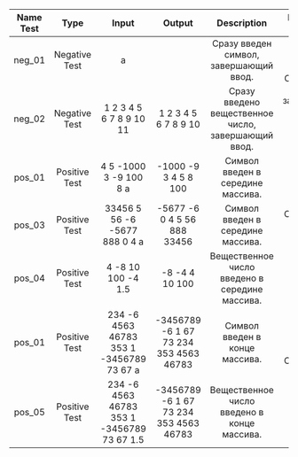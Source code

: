 <table>
    <thead>
        <tr>
            <th>Name Test</th>
            <th>Type</th>
            <th>Input</th>
            <th>Output</th>
            <th>Description</th>
            <th>Equivalence class</th>
        </tr>
    </thead>
    <tbody>
        <tr>
            <td align="center">neg_01</td>
            <td align="center">Negative Test</td>
            <td align="center">a</td>
            <td align="center"> </td>
            <td align="center">Сразу введен символ, завершающий ввод.</td>
            <td rowspan=2 align="center">Сразу введен элемент, завершающий ввод.</td>
        </tr>
        <tr>
            <td align="center">neg_02</td>
            <td align="center">Negative Test</td>
            <td align="center">1 2 3 4 5 6 7 8 9 10 11</td>
            <td align="center">1 2 3 4 5 6 7 8 9 10</td>
            <td align="center">Сразу введено вещественное число, завершающий ввод.</td>
        </tr>
        <tr>
            <td align="center">pos_01</td>
            <td align="center">Positive Test</td>
            <td align="center">4 5 -1000 3 -9 100 8 a</td>
            <td align="center">-1000 -9 3 4 5 8 100 </td>
            <td align="center">Cимвол введен в середине массива.</td>
            <td rowspan=3 align="center">Стоп элемент введен в середине массива.</td>
        </tr>
        <tr>
            <td align="center">pos_03</td>
            <td align="center">Positive Test</td>
            <td align="center">33456 5 56 -6 -5677 888 0 4 a</td>
            <td align="center">-5677 -6 0 4 5 56 888 33456</td>
            <td align="center">Cимвол введен в середине массива.</td>
        </tr>
        <tr>
            <td align="center">pos_04</td>
            <td align="center">Positive Test</td>
            <td align="center">4 -8 10 100 -4 1.5</td>
            <td align="center">-8 -4 4 10 100</td>
            <td align="center">Вещественное число введено в середине массива.</td>
        </tr>
        <tr>
            <td align="center">pos_01</td>
            <td align="center">Positive Test</td>
            <td align="center">234 -6 4563 46783 353 1 -3456789 73 67 a</td>
            <td align="center">-3456789 -6 1 67 73 234 353 4563 46783 </td>
            <td align="center">Символ введен в конце массива.</td>
            <td rowspan=2 align="center">Стоп элемент введен в конце массива.</td>
        </tr>
        <tr>
            <td align="center">pos_05</td>
            <td align="center">Positive Test</td>
            <td align="center">234 -6 4563 46783 353 1 -3456789 73 67 1.5</td>
            <td align="center">-3456789 -6 1 67 73 234 353 4563 46783 </td>
            <td align="center">Вещественное число введено в конце массива.</td>
        </tr>
    </tbody>
</table>